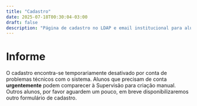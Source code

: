 ```yaml
---
title: "Cadastro"
date: 2025-07-18T00:30:04-03:00
draft: false
description: "Página de cadastro no LDAP e email institucional para alunos novos do Instituto de Computação"
---
```


# Informe

O cadastro encontra-se temporariamente desativado por conta de problemas técnicos com o sistema. Alunos que precisam de conta **urgentemente** podem comparecer à Supervisão para criação manual. Outros alunos, por favor aguardem um pouco, em breve disponibilizaremos outro formulário de cadastro.

<!--

**Antes de tudo, por favor leia a página [Laboratório de Computação e Informática](/info/lci/).**

Condições para cadastro:

- Você deve estar devidamente cadastrado no SIGA / Portal Aluno UFRJ, com acesso ao documento "Regularmente Matriculado". Isso só é possível após a atualização das informações pessoais e o envio da foto. Os dados desse documento devem ser colocados nos campos DRE, data de emissão, hora de emissão e código.
- Você deve ser aluno do curso de Ciência da Computação.
- O nome digitado deve ser igual ao do SIGA, **com exceção dos acentos, que devem estar presentes**, caso tenha.
- O email externo deve ser acessível.
- O número de telefone precisa ser brasileiro.
- A senha precisa ter entre 8 e 25 caracteres, dentre eles uma letra maiúscula, uma minúscula e um número.

## Partes do Documento

![Imagem motrando os campos no documento "Regularmente Matriculado"](/cadastro/certidao.png)

# Formulário

<div id="cadastrojs-place-aqui">

# Habilite o JS

**ATENÇÃO: Se você vê essa mensagem é porque não está com o JavaScript ligado, por favor ative para o formulário aparecer.**

</div>

<script src="/js/cadastro.js"></script>

-->
